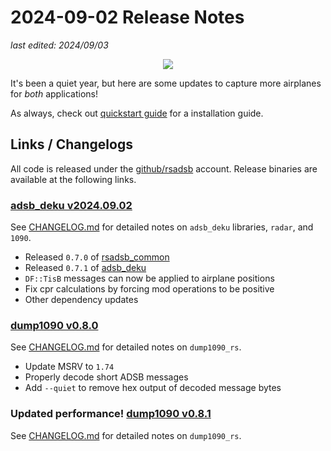 # 2024-09-02 Release Notes
_last edited: 2024/09/03_
<p align="center">
  <img src="https://raw.githubusercontent.com/rsadsb/adsb_deku/master/media/logo.png")
</p>

It's been a quiet year, but here are some updates to capture more airplanes for _both_ applications!

As always, check out [quickstart guide](quickstart.md) for a installation guide.

## Links / Changelogs

All code is released under the [github/rsadsb](https://github.com/rsadsb) account.
Release binaries are available at the following links.

### [adsb_deku v2024.09.02](https://github.com/rsadsb/adsb_deku/releases/tag/v2024.09.02)
See [CHANGELOG.md](https://github.com/rsadsb/adsb_deku/blob/v2024.09.02/CHANGELOG.md) for detailed notes on `adsb_deku` libraries, `radar`, and `1090`. 

- Released `0.7.0` of [rsadsb_common](https://crates.io/crates/rsadsb_common)
- Released `0.7.1` of [adsb_deku](https://crates.io/crates/adsb_deku)
- `DF::TisB` messages can now be applied to airplane positions
- Fix cpr calculations by forcing mod operations to be positive
- Other dependency updates

### [dump1090 v0.8.0](https://github.com/rsadsb/dump1090_rs/releases/tag/v0.8.0)
See [CHANGELOG.md](https://github.com/rsadsb/dump1090_rs/blob/v0.8.0/CHANGELOG.md) for detailed notes on `dump1090_rs`.

- Update MSRV to `1.74`
- Properly decode short ADSB messages
- Add `--quiet` to remove hex output of decoded message bytes

### Updated performance! [dump1090 v0.8.1](https://github.com/rsadsb/dump1090_rs/releases/tag/v0.8.1)
See [CHANGELOG.md](https://github.com/rsadsb/dump1090_rs/blob/v0.8.1/CHANGELOG.md) for detailed notes on `dump1090_rs`.
